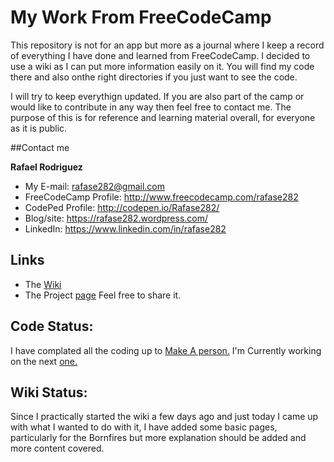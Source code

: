 # My Work From FreeCodeCamp

This repository is not for an app but more as a journal where I keep a record of everything I have done and learned from FreeCodeCamp. I decided to use a wiki as I can put more information easily on it. You will find my code there and also onthe right directories if you just want to see the code.

I will try to keep everythign updated. If you are also part of the camp or would like to contribute in any way then feel free to contact me. The purpose of this is for reference and learning material overall, for everyone as it is public.

##Contact me

**Rafael Rodriguez**

* My E-mail: rafase282@gmail.com
* FreeCodeCamp Profile: http://www.freecodecamp.com/rafase282
* CodePed Profile: http://codepen.io/Rafase282/
* Blog/site: https://rafase282.wordpress.com/
* LinkedIn: https://www.linkedin.com/in/rafase282

## Links

* The [Wiki](https://github.com/Rafase282/My-FreeCodeCamp-Code/wiki)
* The Project [page](http://rafase282.github.io/My-FreeCodeCamp-Code) Feel free to share it.

## Code Status:

I have complated all the coding up to [Make A person.](https://github.com/Rafase282/My-FreeCodeCamp-Code/wiki/Bonfire-Make-a-Person)
I'm Currently working on the next [one.](https://github.com/Rafase282/My-FreeCodeCamp-Code/wiki/Bonfire-Map-the-Debris)

## Wiki Status:

Since I practically started the wiki a few days ago and just today I came up with what I wanted to do with it, I have added some basic pages, particularly for the Bornfires but more explanation should be added and more content covered.